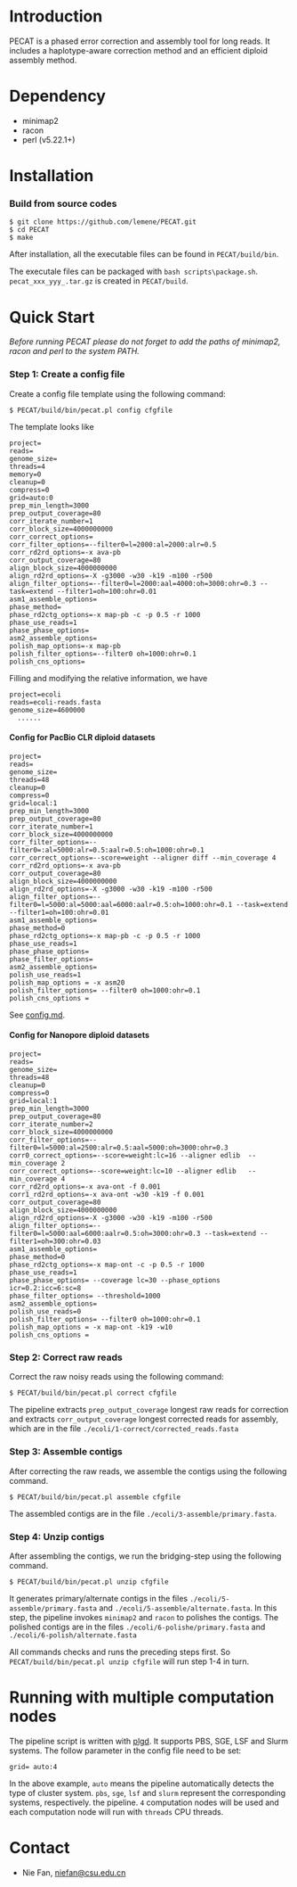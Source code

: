 # Introduction

PECAT is a phased error correction and assembly tool for long reads. It includes a haplotype-aware correction method and an efficient diploid assembly method. 

# Dependency

+ minimap2 
+ racon
+ perl (v5.22.1+)


# Installation

### Build from source codes

```shell
$ git clone https://github.com/lemene/PECAT.git
$ cd PECAT
$ make
```

After installation, all the executable files can be found in `PECAT/build/bin`. 

The executale files can be packaged with `bash scripts\package.sh`. `pecat_xxx_yyy_.tar.gz` is created in `PECAT/build`.

# Quick Start
*Before running PECAT please do not forget to add the paths of minimap2, racon and perl to the system PATH.*

### Step 1: Create a config file

Create a config file template using the following command:

```shell
$ PECAT/build/bin/pecat.pl config cfgfile
```

The template looks like

``` shell
project=
reads=
genome_size=
threads=4
memory=0
cleanup=0
compress=0
grid=auto:0
prep_min_length=3000
prep_output_coverage=80
corr_iterate_number=1
corr_block_size=4000000000
corr_correct_options=
corr_filter_options=--filter0=l=2000:al=2000:alr=0.5
corr_rd2rd_options=-x ava-pb
corr_output_coverage=80
align_block_size=4000000000
align_rd2rd_options=-X -g3000 -w30 -k19 -m100 -r500
align_filter_options=--filter0=l=2000:aal=4000:oh=3000:ohr=0.3 --task=extend --filter1=oh=100:ohr=0.01
asm1_assemble_options=
phase_method=
phase_rd2ctg_options=-x map-pb -c -p 0.5 -r 1000
phase_use_reads=1
phase_phase_options=
asm2_assemble_options=
polish_map_options=-x map-pb
polish_filter_options=--filter0 oh=1000:ohr=0.1
polish_cns_options=
```

Filling and modifying the relative information, we have

``` shell
project=ecoli
reads=ecoli-reads.fasta
genome_size=4600000
  ......
```

#### Config for PacBio CLR diploid datasets
```Shell
project=
reads= 
genome_size=
threads=48
cleanup=0
compress=0
grid=local:1
prep_min_length=3000
prep_output_coverage=80
corr_iterate_number=1
corr_block_size=4000000000
corr_filter_options=--filter0=:al=5000:alr=0.5:aalr=0.5:oh=1000:ohr=0.1
corr_correct_options=--score=weight --aligner diff --min_coverage 4
corr_rd2rd_options=-x ava-pb
corr_output_coverage=80
align_block_size=4000000000
align_rd2rd_options=-X -g3000 -w30 -k19 -m100 -r500
align_filter_options=--filter0=l=5000:al=5000:aal=6000:aalr=0.5:oh=1000:ohr=0.1 --task=extend --filter1=oh=100:ohr=0.01
asm1_assemble_options=
phase_method=0
phase_rd2ctg_options=-x map-pb -c -p 0.5 -r 1000
phase_use_reads=1
phase_phase_options=
phase_filter_options=
asm2_assemble_options=
polish_use_reads=1
polish_map_options = -x asm20
polish_filter_options= --filter0 oh=1000:ohr=0.1
polish_cns_options =
```

See [config.md](doc/config.md).

#### Config for Nanopore diploid datasets
```shell
project=
reads= 
genome_size= 
threads=48
cleanup=0
compress=0
grid=local:1
prep_min_length=3000
prep_output_coverage=80
corr_iterate_number=2
corr_block_size=4000000000
corr_filter_options=--filter0=l=5000:al=2500:alr=0.5:aal=5000:oh=3000:ohr=0.3
corr0_correct_options=--score=weight:lc=16 --aligner edlib  --min_coverage 2
corr_correct_options=--score=weight:lc=10 --aligner edlib   --min_coverage 4
corr_rd2rd_options=-x ava-ont -f 0.001
corr1_rd2rd_options=-x ava-ont -w30 -k19 -f 0.001
corr_output_coverage=80
align_block_size=4000000000
align_rd2rd_options=-X -g3000 -w30 -k19 -m100 -r500
align_filter_options=--filter0=l=5000:aal=6000:aalr=0.5:oh=3000:ohr=0.3 --task=extend --filter1=oh=300:ohr=0.03
asm1_assemble_options=
phase_method=0
phase_rd2ctg_options=-x map-ont -c -p 0.5 -r 1000
phase_use_reads=1
phase_phase_options= --coverage lc=30 --phase_options icr=0.2:icc=6:sc=8
phase_filter_options= --threshold=1000
asm2_assemble_options=
polish_use_reads=0
polish_filter_options= --filter0 oh=1000:ohr=0.1
polish_map_options = -x map-ont -k19 -w10
polish_cns_options =
```

### Step 2: Correct raw reads
Correct the raw noisy reads using the following command:
``` Shell
$ PECAT/build/bin/pecat.pl correct cfgfile
```
The pipeline extracts `prep_output_coverage` longest raw reads for correction and extracts `corr_output_coverage` longest corrected reads for assembly, which are in the file `./ecoli/1-correct/corrected_reads.fasta`

### Step 3: Assemble contigs

After correcting the raw reads, we assemble the contigs using the following command. 

```Shell
$ PECAT/build/bin/pecat.pl assemble cfgfile
```
The assembled contigs are in the file `./ecoli/3-assemble/primary.fasta`.

### Step 4: Unzip contigs

After assembling the contigs, we run the bridging-step using the following command.

```Shell
$ PECAT/build/bin/pecat.pl unzip cfgfile
```
It generates primary/alternate contigs in the files `./ecoli/5-assemble/primary.fasta` and `./ecoli/5-assemble/alternate.fasta`. In this step, the pipeline invokes `minimap2` and `racon` to polishes the contigs. The polished contigs are in the files `./ecoli/6-polishe/primary.fasta` and `./ecoli/6-polish/alternate.fasta`

All commands checks and runs the preceding steps first. So `PECAT/build/bin/pecat.pl unzip cfgfile` will run step 1-4 in turn.

# Running with multiple computation nodes

The pipeline script is written with [plgd](https://github.com/lemene/plgd). It supports PBS, SGE, LSF and Slurm systems. The follow parameter in the config file need to be set:
```shell
grid= auto:4
```
In the above example, `auto` means the pipeline automatically detects the type of cluster system. `pbs`, `sge`, `lsf` and `slurm` represent the corresponding systems, respectively. the pipeline. `4` computation nodes will be used and each computation node will run with `threads` CPU threads.


# Contact
+ Nie Fan, niefan@csu.edu.cn

